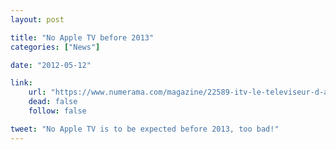 ```yaml
---
layout: post

title: "No Apple TV before 2013"
categories: ["News"]

date: "2012-05-12"

link:
    url: "https://www.numerama.com/magazine/22589-itv-le-televiseur-d-apple-probablement-reporte-a-2013.html"
    dead: false
    follow: false

tweet: "No Apple TV is to be expected before 2013, too bad!"
---
```

